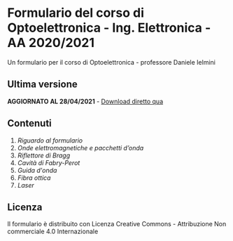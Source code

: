 # Formulario del corso di Optoelettronica - Ing. Elettronica - AA 2020/2021

Un formulario per il corso di Optoelettronica - professore Daniele Ielmini

## Ultima versione

**AGGIORNATO AL 28/04/2021** - [Download diretto qua](https://github.com/lorossi/formulario-optoelettronica/raw/master/formulario-optoelettronica.pdf)

## Contenuti

1. *Riguardo al formulario*
1. *Onde elettromagnetiche e pacchetti d’onda*
1. *Riflettore di Bragg*
1. *Cavità di Fabry-Perot*
1. *Guida d'onda*
1. *Fibra ottica*
1. *Laser*

## Licenza

Il formulario è distribuito con Licenza Creative Commons - Attribuzione Non commerciale 4.0 Internazionale
